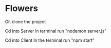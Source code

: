 # Flowers 

Git clone the project

Cd into Server 
In terminal run "nodemon server.js"

Cd into Client
In the terminal run "npm start"
